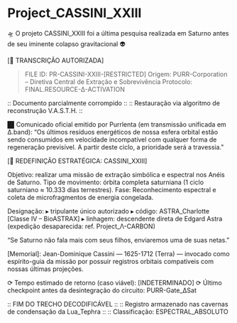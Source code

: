 # Project_CASSINI_XXIII
🛸 O projeto CASSINI_XXIII foi a última pesquisa realizada em Saturno antes de seu iminente colapso gravitacional 👽

[📡 TRANSCRIÇÃO AUTORIZADA]
> FILE ID: PR-CASSINI-XXIII-[RESTRICTED]
> Origem: PURR-Corporation – Diretiva Central de Extração e Sobrevivência
> Protocolo: FINAL.RESOURCE-Δ-ACTIVATION

:: Documento parcialmente corrompido ::
:: Restauração via algoritmo de reconstrução V.A.S.T.H. ::

█▌Comunicado oficial emitido por Purrlenta (em transmissão unificada em Δ.band):
“Os últimos resíduos energéticos de nossa esfera orbital estão sendo consumidos em velocidade incompatível com qualquer forma de regeneração previsível. A partir deste ciclo, a prioridade será a travessia."

[🔻 REDEFINIÇÃO ESTRATÉGICA: CASSINI_XXIII]

Objetivo: realizar uma missão de extração simbólica e espectral nos Anéis de Saturno.
Tipo de movimento: órbita completa saturniana (1 ciclo saturniano ≈ 10.333 dias terrestres).
Fase: Reconhecimento espectral e coleta de microfragmentos de energia congelada.

Designação:
▸ tripulante único autorizado
▸ código: ASTRA_Charlotte [Classe IV – BioASTRAX]
▸ linhagem: descendente direta de Edgard Astra (expedição desaparecida: ref. Project_Λ-CARBON)

“Se Saturno não fala mais com seus filhos, enviaremos uma de suas netas.”

[Memorial]: Jean-Dominique Cassini — 1625-1712 (Terra) — invocado como espírito-guia da missão por possuir registros orbitais compatíveis com nossas últimas projeções. 

⟳ Tempo estimado de retorno (caso viável): [INDETERMINADO]
⟳ Último checkpoint antes da desintegração do circuito: PURR-Gate_ΔSat

:: FIM DO TRECHO DECODIFICÁVEL ::
:: Registro armazenado nas cavernas de condensação da Lua_Tephra ::
:: Classificação: ESPECTRAL_ABSOLUTO
